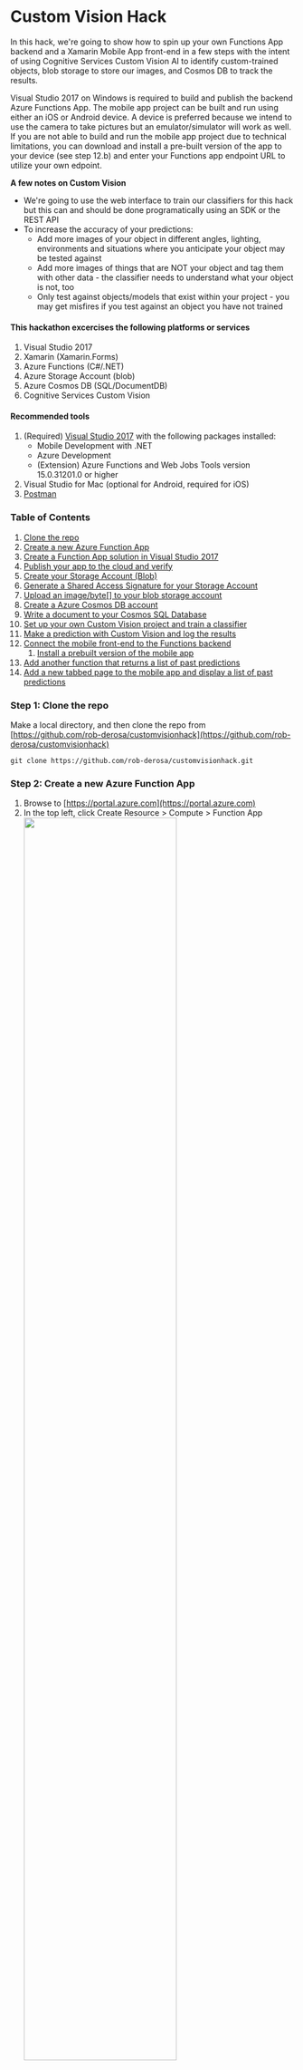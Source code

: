 # Custom Vision Hack

In this hack, we're going to show how to spin up your own Functions App backend and a Xamarin Mobile App front-end in a few steps with the intent of using Cognitive Services Custom Vision AI to identify custom-trained objects, blob storage to store our images, and Cosmos DB to track the results.

Visual Studio 2017 on Windows is required to build and publish the backend Azure Functions App. The mobile app project can be built and run using either an iOS or Android device. A device is preferred because we intend to use the camera to take pictures but an emulator/simulator will work as well. If you are not able to build and run the mobile app project due to technical limitations, you can download and install a pre-built version of the app to your device (see step 12.b) and enter your Functions app endpoint URL to utilize your own edpoint.

__A few notes on Custom Vision__
- We're going to use the web interface to train our classifiers for this hack but this can and should be done programatically using an SDK or the REST API
- To increase the accuracy of your predictions:
   - Add more images of your object in different angles, lighting, environments and situations where you anticipate your object may be tested against
   - Add more images of things that are NOT your object and tag them with other data - the classifier needs to understand what your object is not, too
   - Only test against objects/models that exist within your project - you may get misfires if you test against an object you have not trained


#### This hackathon excercises the following platforms or services

1. Visual Studio 2017
1. Xamarin (Xamarin.Forms)
1. Azure Functions (C#/.NET)
1. Azure Storage Account (blob)
1. Azure Cosmos DB (SQL/DocumentDB)
1. Cognitive Services Custom Vision

#### Recommended tools

1. (Required) [Visual Studio 2017](https://www.visualstudio.com/downloads/) with the following packages installed:
   - Mobile Development with .NET
   - Azure Development
   - (Extension) Azure Functions and Web Jobs Tools version 15.0.31201.0 or higher
1. Visual Studio for Mac (optional for Android, required for iOS)
1. [Postman](https://www.getpostman.com/)

### Table of Contents

1. [Clone the repo](#step-1-clone-the-repo)
1. [Create a new Azure Function App](#step-2-create-a-new-azure-function-app)
1. [Create a Function App solution in Visual Studio 2017](#step-3-create-a-function-app-solution-in-visual-studio-2017)
1. [Publish your app to the cloud and verify](#step-4-publish-your-app-to-the-cloud-and-verify)
1. [Create your Storage Account (Blob)](#step-5-create-your-storage-account-blob)
1. [Generate a Shared Access Signature for your Storage Account](#step-6-generate-a-shared-access-signature-for-your-storage-account)
1. [Upload an image/byte[] to your blob storage account](#step-7-upload-an-imagebyte-to-your-blob-storage-account)
1. [Create a Azure Cosmos DB account](#step-8-create-a-azure-cosmos-db)
1. [Write a document to your Cosmos SQL Database](#step-9-write-a-document-to-your-cosmos-sql-database)
1. [Set up your own Custom Vision project and train a classifier](#step-10-set-up-your-own-custom-vision-project-and-train-a-classifier)
1. [Make a prediction with Custom Vision and log the results](#step-11-make-a-prediction-with-custom-vision-and-log-the-results)
1. [Connect the mobile front-end to the Functions backend](#step-12-connect-the-mobile-front-end-to-the-functions-backend)
   1. [Install a prebuilt version of the mobile app](#step-12b-install-a-prebuilt-version-of-the-mobile-app)
1. [Add another function that returns a list of past predictions](#step-13-add-another-function-that-returns-a-list-of-past-predictions)
1. [Add a new tabbed page to the mobile app and display a list of past predictions](#step-14-add-a-new-tabbed-page-to-the-mobile-app-and-display-a-list-of-past-predictions)



### Step 1: Clone the repo

Make a local directory, and then clone the repo from [https://github.com/rob-derosa/customvisionhack](https://github.com/rob-derosa/customvisionhack)

```git clone https://github.com/rob-derosa/customvisionhack.git```


### Step 2: Create a new Azure Function App

1. Browse to [https://portal.azure.com](https://portal.azure.com)
1. In the top left, click Create Resource > Compute > Function App
<br/><img src="resources/portal_create_new_functions_app.png" width="75%" />
1. Enter in a name for the app (e.g. `myfunctionsapp` - this must be unique but don't worry, the portal will tell you if it's not)
1. Choose your Azure Subscription
1. Choose "Create new" for the resource group and give it a unique name (we'll create all of our resources under this same Resource Group)
1. Choose a region (any region is fine)
1. Leave the rest of the settings as default
1. Optionally, for easy access, click the "Pin to dashboard" checkbox
1. Click "Create" to create your Function App
<br/><img src="resources/portal_create_new_functions_app_settings.png" width="75%" />
1. It can take a few minutes before this process completes but you should see some notifications updating you on status 
<br/><img src="resources/portal_notifications_in_progress.png" width="40%" />
1. You can always check out all incoming notifications by clicking on the Alert icon in the top toolbar 
<br/><img src="resources/portal_notifications.png" width="40%" />


### Step 3: Create a Function App solution in Visual Studio 2017

1. Launch Visual Studio and ensure your Azure Functions and Web Jobs Tools are updated to at version 15.0.31201.0
  1. Tools > Extensions and Updates > Expand the Updates node and select Visual Studio Marketplace
  1. Select Azure Functions and Web Jobs Tools and click the "Update" button
  <br/><img src="resources/vs_update_azure_tools.jpg" width="75%" />
  1. Close out and exit Visual Studio so the update can install
     1. Click the "Modify" button when the prompt shows
  1. Once the update completes, restart Visual Studio
1. In Visual Studio, click File > Open > Project/Solution... and select the empty solution located in the cloned repo `/src/start_here/MyBackendApp.sln`
1. Right-click on the Solution node in Solution Explorer and select Add > New Project...
<br/><img src="resources/vs_add_new_project_menu.png" width="75%" />
1. Under Visual C#, choose Cloud > Azure Functions
<br/><img src="resources/vs_new_functions_app_project.png" width="75%" />
1. Select Azure Functions v1 (.NET Framework) from the dropdown and Http Trigger as the trigger type
1. Select "Anonymous" from Access rights dropdown and click OK
<br/><img src="resources/vs_new_functions_app_project_settings.png" width="75%" />
   1. this will create a boilerplate function called `Function1` 1. we will replace this function with a real one shortly
1. Test out the function by clicking the Run/Debug button in Visual Studio
   1. You may be prompted to download and install the Azure Functions CLI tools 1. click the "Yes" button to accept
1. Use Postman or a browser to make a GET request to the function (e.g. `http://localhost:7071/api/Function1?name=Rob`) and verify the ouput (e.g. `Hello, Rob`)
<br/><img src="resources/postman_verify_function1.png" width="75%" />


### Step 4: Publish your app to the cloud and verify

1. Right-click on your Functions project and select "Publish..."
1. Select "Azure Function App" and "Select Existing"
1. Click the Settings icon and select "Create Profile"
1. Click the "Create Profile" button
<br/><img src="resources/vs_new_publish_profile.png" width="75%"/>
1. Select your Azure Subscription from the dropdown
1. Expand your the Resource Group and select the Function App you created in step 2
1. Click "OK"
<br/><img src="resources/vs_create_publish_profile_select_appservice.png" width="75%" />
1. (If you plan to attach a remote debugger)
   1. Click "Manage Profile Settings"
   <br/><img src="resources/vs_publish_profile_settings_link.png" width="65%" />
   1. Change the Configuration to "Debug" and click "Save"
   <br/><img src="resources/vs_publish_profile_settings.png" width="50%" />
1. Click the "Publish" button
   1. If you get a warning indicating the version remotely doesn't match the local version, accept by clicking "Yes"
1. Copy the site URL and verify the function is running by using Postman to send that same GET request against the remote instance (e.g. `http://myfunctionsapp.azurewebsites.net/api/Function1?name=Rob`) and verify the ouput (e.g. `Hello, Rob`)
<br/><img src="resources/vs_publish_profile_site_link.png" width="65%" />


### Step 5: Create your Storage Account (Blob)

1. Once again, browse to [https://portal.azure.com](https://portal.azure.com)
1. Click "Create Resource" from the menu on the left of the page, then search for "Storage Account" and click "Create"
<br/><img src="resources/portal_create_new_storage_account.png" width="75%" />
1. Enter in a name for the storage account (e.g. `mystorageaccount`)
1. From th "Account Kind" dropdown, select "Blob"
1. Choose your Azure Subscription
1. Choose "Use existing", and select the resource group you created in the previous section
1. Choose a region (any region is fine)
1. Click "Create" to create the Storage Account
<br/><img src="resources/portal_create_new_storage_account_settings.png" width="75%" />
1. Once your storage account has been created, we need to create a new container to house our images
   1. Jump back into it and select "Browse blobs"
   1. Click the "+ Container" button to create a new container to house the image blobs we'll upload
   1. Name the container `images` and set the Public access level to __Blob (anonymous read access for blobs only)__
   <br/><img src="resources/portal_storage_account_create_container.png" width="75%" />


### Step 6: Generate a Shared Access Signature for your Storage Account

> __Note:__ We use a SAS URL to grant read/write access for a specified amount of time. We'll be using this from within a function.

1. Go to your storage account 1. you can search for this or go to Resource Groups > select yours > click on your storage account in the list
1. Click on Shared Access Signature
1. Leave the default settings as is but ensure the "End Date" is set to 24hrs from now or however long you want the Functions App to have access
1. Click the "Generate SAS" button
<br/><img src="resources/portal_storage_account_generate_sas_url.png" width="75%" />
1. Copy the "Blob service SAS URL" to somewhere safe - we'll be using this to allow our function limited access to read and write to our storage account (e.g. `https://mynewstorageaccountblob.blob.core.windows.net/?sv=2017-04-17&ss=b&srt=sco&sp=rwdlac&se=2018-01-05T23:03:17Z&st=2018-01-04T23:03:17Z&spr=https&sig=HIE2i2WSliZkiQ8lAw0qjykZm1VbywZdAGbUhrWfl%2BI%3D`)

> __Note:__ This can also be done programatically to generate the URLs on demand. Check out [this code](https://github.com/rob-derosa/Hunt/blob/master/Hunt.Backend.Functions/Functions/GetStorageToken.cs#L81) as a reference.


### Step 7: Upload an image/byte[] to your blob storage account

1. Back in Visual Studio, change the method name and file name of `Function1` to `MakePrediction`
1. Also change the value of the `FunctionName` attribute to `nameof(MakePrediction)`
1. In the method signature, change the HttpTrigger methods params from `"post", "get"` to just `"post"`
1. Right-click on the project's "Dependencies" node and choose "Manage Nuget Packages..."
1. Click on the "Browse" tab and search for "Azure Storage"
1. Select the "WindowsAzure.Storage" and change the version dropdown to v8.3.0 and click "Install"
1. Follow the instructions in [this gist](https://gist.github.com/rob-derosa/87e59e3dac93882f29f8fd4fa246ff3d)
1. Add the missing using statements
1. Back in Visual Studio, update line 43 to incorporate both your storage SAS URL and the container name
1. Build and run the project locally
1. Verify this by using Postman to send a POST request to your local endpoint
    1. Set the method dropdown to `POST`
    1. Set your endpoint in the address bar
    1. Set the body content by selecting the "Body" tab and choose the "binary" option
    1. Choose a local image file to send
    1. Send the request and verify a URL comes back
    1. Copy and past this URL into a browser and validate the image is the one you posted
      1. Note: you can also verify in the Azure portal by clicking "Browse blobs" and selecting the "images" container
1. Publish to the cloud and verify this remotely following the steps outlined above


### Step 8: Create a Azure Cosmos DB account

1. Once again, browse to [https://portal.azure.com](https://portal.azure.com)
1. In the top left, click Create Resource > Databases > Azure Cosmos DB
<br/><img src="resources/portal_create_new_cosmos_database.png" />
1. Enter in a name for the database (e.g. `mycosmosdatabase`)
1. Choose the `SQL` from the API dropdown 1. this will use DocumentDB under the hood
1. Choose your Azure Subscription
1. Choose "Use existing", and select the resource group you created in the previous section
1. Choose a region (any region is fine)
1. Click "Create" to create the Cosmos DB
<br/><img src="resources/portal_create_new_cosmos_database_settings.png" />
1. It can take a few minutes before this process completes


### Step 9: Write a document to your Cosmos SQL Database

1. Back in Visual Studio, right-click on the project's "Dependencies" node and choose "Manage Nuget Packages..."
1. Click on the "Browse" tab and search for "DocumentDB"
1. Select the "Microsoft.Azure.DocumentDB.Core" and ensure version 1.7.1 is selected and click "Install"
1. Add the MyCommonLibrary project to your solution
   1. Right-click on the solution and select Add > Existing Project... and navigate to the parent folder and select MyCommonLibrary.csproj
1. Add a reference to the MyCommonLibrary project to your Function App project
   - __Note:__ This is a .NET Standard library that contains classes/models shared between the front and back ends
   1. Right click on the Dependencies node of the Functions app and select Add Reference...
   1. On the left side, choose Projects and check the box next to MyCommonLibrary
   1. Click the "OK" button
   <br/><img src="resources/vs_add_reference_common.png" width="75%" />
1. Right-click on your Functions app project and select Add > New Class... and name it "CosmosDataService.cs"
1. Replace the empty class with the code from [this gist](https://gist.github.com/rob-derosa/d38e6a7c1bdba90b101a3e9ad7b6dfb6)
1. Add the missing using statements
1. The `_databaseId` is the name of your database and the `_collectionId` is then name of the table/collection - feel free to change these
1. Check out the method `EnsureDatabaseConfigured` - it's responsible for creating your database and collection if either do not exist
1. Now we need to get some values from the Azure Portal, such as our database URL and SAS key
   1. In the Azure portal, navigate to your Cosmos DB
   1. Click on Keys
   1. In the Read-write Keys tab, copy the URI and paste it as the value of `_databaseUrl` in CosmosDataService.cs
   1. In the Read-write Keys tab, copy the Primary Key and paste it as the value of `_databaseKey` in CosmosDataService.cs
<br/><img src="resources/portal_cosmos_keys.png" />
1. In MakePrediction.cs, replace the code in the `try` clause with the code in [this gist](https://gist.github.com/rob-derosa/240dd977d41ebc58f633dbdf009d5e63)
1. Build and run your project locally
1. Use Postman to make the same local POST request as in the previous step
1. Verify the data was inserted by inspecting the Prediction JSON object that is returned.
   - You can also see the documents in your database by navigating to the Data Explorer from your Cosmos DB account and expanding down to your collection documents
1. Publish to the cloud and re-verify


### Step 10: Set up your own Custom Vision project and train a classifier

In this step, we will create a new Custom Vision project and classify a few different models (objects) by uploading various photos of the models with associated tags. Then we will train the classifier to identify/predict those objects with a probability against each tag.

1. Browse to http://customvision.ai and sign-in to create a new project
1. Click the "New Project" button
1. Complete the form by choosing a name for your project, such as "ShoesProject"
1. You can leave the Domain as General and click the "Create project" button
<br/><img src="resources/portal_cv_new_project.png" width="75%" />
1. Once your project has been created, it's time to upload some images of a model/shoe you intend to train.
    - __Tip:__ While the minimum photos-per-model count is 5, the classifier becomes more accurate as you add more photos - it is recommended to add at least 10 photos or more if you have the time
    - __Tip:__ Add varying photos of the object in different angles, perspective, lighting and environments
   1. Using your phone's camera, take at least 10 images of the object you wish to train and transfer them to your computer for upload
   1. Click the "Add images" button
   <br/><img src="resources/portal_cv_add_images.png" width="75%" />
   1. Click the "Browse local files" button and select the images you snapped in the previous step
   1. You will be asked to add some tags to the images you are uploading - enter at least 2 tags
   1. Click the "Upload files" button and verify your model was tagged properly by checking the boxes of those specific tags and validating the image count
   <br/><img src="resources/portal_cv_add_tags.png" width="75%" />
   1. Repeat this process to until you have at least 4 total models with at least 2 tag each
1. Once you have at least 4 models, click the Train Iteration button at the top
1. This will train your first iteration of the classifier (iterations are versioned and each project can have a default iteration)
<br/><img src="resources/portal_cv_train_iteration.png" width="75%" />
1. Let's test out this iteration running a quick test - start by clicking the "Quick Test" button at the top
<br/><img src="resources/portal_cv_train_iteration_results.png" width="75%" />
1. Take another photo of one of the objects and transfer it to your computer
1. Select the photo your just snapped and choose it for upload
1. Once the photo has been uploaded, you will see the results of the test below - ideally, you'll have the correct set of tags with a high probability
<br/><img src="resources/portal_cv_quick_test_results.png" width="75%" />
1. As you add additional images with tags, you'll need to re-train your classifier by repeating the steps above. It is also recommended to set the latest iteration of your trained classifier to be the default iteration for the project. You can do this by:
   1. Click on the "Performance" tab at the top
   1. Select the iteration on the left you want to make the default
   1. Click on the "Make default" button towards the top to set it as default
   <br/><img src="resources/portal_cv_default_iteration.png" width="75%" />


### Step 11: Make a prediction with Custom Vision and log the results

Now that we have a custom vision project with at least 4 trained models, we can begin to make predictions against the classifier. For this, we will need the custom vision project ID as well as the training key.

1. In Visual Studio, right-click on the project's "Dependencies" node and choose "Manage Nuget Packages..."
1. Click on the "Browse" tab and search for "CustomVision"
1. Select the "Microsoft.Cognitive.CustomVision.Prediction" and change the version dropdown to v1.0.0 and click "Install"
1. Select the "Microsoft.Cognitive.CustomVision.Training" and change the version dropdown to v1.0.0 and click "Install"
1. In MakePrediction.cs, replace the code within the `try` clause with the code in [this gist](https://gist.github.com/rob-derosa/07952c26d0bc7e78b974cae5ddec1485)
1. Add the missing using statements
1. Add your project ID and training key to lines 30 and 31
   1. To get your custom vision project ID and training key, go to your project at http://customvision.ai
   1. Navigate to the project settings and you'll find your project ID and training key
   <br/><img src="resources/portal_cv_settings.png" width="75%" />
1. You've just added a chunk of code that will now run a prediction against the image you upload and return a list of resulting tags and their probability
1. Build and run locally
1. Use Postman to make the same local POST request as in the previous step
1. Verify the data was inserted by inspecting the Prediction JSON object that is returned which should include some matching tags
1. Publish to the cloud and re-verify
<br/><img src="resources/postman_get_predictions_result.png" width="75%" />


### Step 12: Connect the mobile front-end to the Functions backend

__Note:__ If you are unable to build and deploy the mobile app, skip to Step 12.b to install the app directly on your iOS or Android device.

__Note:__ You can build the mobile front end using either Visual Studio for Windows or Visual Studio for Mac. If you are targeting iOS, you must have a Mac - either as the main IDE or bridged to your PC running Visual Studio for Windows.

1. In another instance of Visual Studio, open the MyMobileApp.sln file sitting in the root folder - this will open a Xamarin Forms project targeting iOS and Android
1. Open the App.xaml.cs file and set your Azure Function endpoint on line 17.
1. Right-click on either the iOS or Android project and select "Set as Startup Project", then click "Rebuild"
1. Select a device or emulator from the drop-down list in the top toolbar and click the Start Debug button
   - It can take several minutes to compile and begin the debugging session
1. Once your debugging session begins, if using an actual device:
   1. Tap the "Take Photo" button to take a photo and snap a pic of one of the 4 models you have trainied your classifier on
   1. Tap the "Make Prediction" button
1. If you are using an emulator and cannot use a camera:
      1. Using the browser in the emulator, search for one of the 4 models you have trainied your classifier on
      1. Save the image to your local photo library
      1. Launch the mobile app and tap on the "Take Picture" button
      1. Select the image you downloaded in the previous step
1. Ideally, a match will be found and the matching tags will be displayed
1. Click the Reset button in the top right to reset the data and make another prediction


#### Step 12.b: Install a prebuilt version of the mobile app

__Note:__ This step is for those that cannot build the mobile app - it is configurable to point to any Azure endpoint

1. On the device you want to install the app on, navigate to http://install.appcenter.ms/customvision
1. Click on the "Install" button
1. If the device is iOS:
   1. You will need to trust the enterprise signing certificate by by opening the Settings App
   1. Tap on General and scroll down to tap on Profiles & Device Management
   1. Locate the "Xamarin Inc." profile under the Enterprise Apps section and tap on it
   1. Tap the "Trust Xamarin Inc" button and confirm by tapping "Trust" again
   1. Go to the home screen and you should see the app installing/installed
1. Launch the app and click on the Settings tab
1. Enter your Functions App endpoint url in the textbox and tap Save (e.g. `http://myfunctionsapp.azurewebsites.net`)


### Step 13: Add another function that returns a list of past predictions

1. In Visual Studio in the MyFunctionsApp solution, add a new function to your functions project
   1. Right-click on your functions project and selct Add > Class... > Azure Function
   1. Name the function "GetPredictions" and click the "Add" button
   1. Leave the trigger type as Http trigger but change the Access rights to "Anonymous"
   1. Click the "OK" button
1. Replace the class code with the contents in [this gist](https://gist.github.com/rob-derosa/6c0857be11ac0c66cf62386fa33c5de8)
1. Add the missing `using` statements and note the use of a `Route` to automatically pull data in from the URL, in this case the `databaseId` and `collectionId`
1. Because we are using a RESTful approach to the URLs, we need to modify the host.json file to remove the default route prefix of `api/`
   1. Open the "host.json" file and add the following code from [this gist](https://gist.github.com/rob-derosa/3505273e2948429397d23c87b2ea34c8)
   1. This will make it so our `GetPredictions` function does not have to have the api prefix (eg `api/123456-7890-...`)
   1. But now that our route prefix no longer has the default `api/`, we need to update our MakePrediction.cs function route to make up for that.
      1. Open the MakePrediction.cs file and change the `Route` property in the `HttpTrigger` attribute from `null` to `"api/MakePrediction"`
1. Build and run your project locally
1. Verify the `GetPredictions` function using Postman by making a `GET` request to your function
1. Set your endpoint in the address bar (e.g. `http://localhost:7071/myDatabaseId/myCollectionId`)
1. Verify an array of `Prediction` JSON data is returned
1. Publish to the cloud and re-verify


### Step 14: Add a new tabbed page to the mobile app and display a list of past predictions

1. Steps to come...


#### Attaching a remote debugger to your Azure Functions App

1. Before we can attach a remote debugger, we need to ensure the "Enable Just My Code" option in the Debugging section is disabled
   1. In Visual Studio 2017, click on Tools > Options... > Click on the Debugging node
   1. Look for the checkbox labeled "Enable Just My Code" and ensure it is UNCHECKED
   <br/><img src="resources/vs_disable_justmycode.png" width="75%" />
1. In Visual Studio 2017, open the Server Explorer window: View > Server Explorer
1. Expand your Azure subscription node > App Service > YourResourceGroup > YourFunctionsApp
1. Right Click on YourFunctionsApp node and select Attach Debugger
<br/><img src="resources/vs_attach_debugger.png" width="50%" />
1. Set a breakpoint in code where you want the debugger to pause


#### References

- Azure Functions
- Cosmos DB
- Custom Vision
   - [Web Portal](http://customvision.ai)
   - [C# API](https://docs.microsoft.com/en-us/azure/cognitive-services/custom-vision-service/csharp-tutorial)
   - [REST API - Prediction](https://go.microsoft.com/fwlink/?linkid=865445)
   - [REST API - Training](https://go.microsoft.com/fwlink/?linkid=865446)
   - [Tips on improving classifiers](https://docs.microsoft.com/en-us/azure/cognitive-services/custom-vision-service/getting-started-improving-your-classifier)